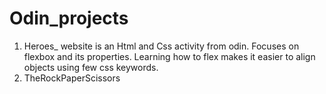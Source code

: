 # Odin_projects
1. Heroes_ website is an Html and Css activity from odin. Focuses on flexbox and its properties. Learning how to flex makes it easier to align objects using few css keywords.
2. TheRockPaperScissors 
